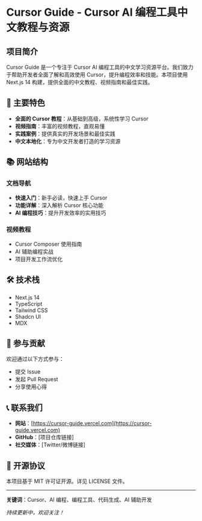 # Cursor Guide - Cursor AI 编程工具中文教程与资源

## 项目简介

Cursor Guide 是一个专注于 Cursor AI 编程工具的中文学习资源平台。我们致力于帮助开发者全面了解和高效使用 Cursor，提升编程效率和技能。本项目使用 Next.js 14 构建，提供全面的中文教程、视频指南和最佳实践。

## 🚀 主要特色

- **全面的 Cursor 教程**：从基础到高级，系统性学习 Cursor
- **视频指南**：丰富的视频教程，直观易懂
- **实践案例**：提供真实的开发场景和最佳实践
- **中文本地化**：专为中文开发者打造的学习资源

## 📚 网站结构

### 文档导航
- **快速入门**：新手必读，快速上手 Cursor
- **功能详解**：深入解析 Cursor 核心功能
- **AI 编程技巧**：提升开发效率的实用技巧

### 视频教程
- Cursor Composer 使用指南
- AI 辅助编程实战
- 项目开发工作流优化

## 🛠 技术栈

- Next.js 14
- TypeScript
- Tailwind CSS
- Shadcn UI
- MDX

## 🤝 参与贡献

欢迎通过以下方式参与：
- 提交 Issue
- 发起 Pull Request
- 分享使用心得

## 📞 联系我们

- **网站**：[https://cursor-guide.vercel.com](https://cursor-guide.vercel.com)
- **GitHub**：[项目仓库链接]
- **社交媒体**：[Twitter/微博链接]

## 📄 开源协议

本项目基于 MIT 许可证开源。详见 LICENSE 文件。

---

**关键词**：Cursor、AI 编程、编程工具、代码生成、AI 辅助开发

*持续更新中，欢迎关注！*